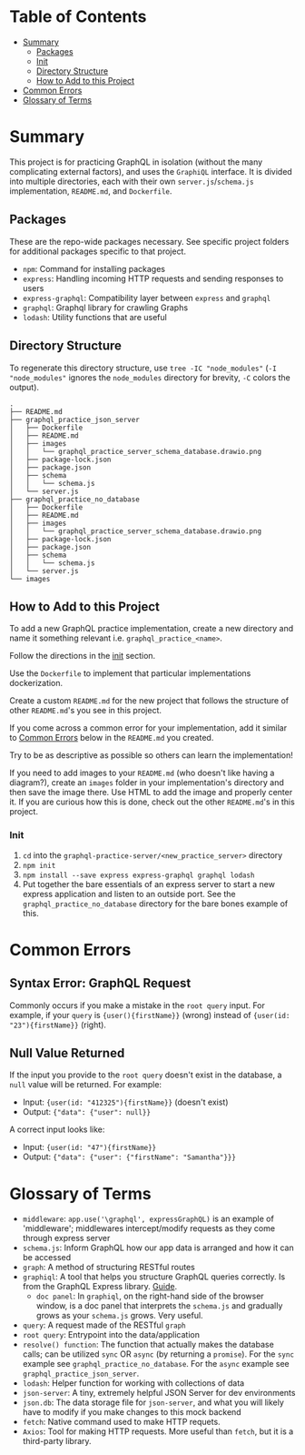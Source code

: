# Table of Contents
* [Summary](#summary)
    * [Packages](#packages)
    * [Init](#init)
    * [Directory Structure](#directory-structure)
    * [How to Add to this Project](#how-to-use)
* [Common Errors](#common-errors)
* [Glossary of Terms](#glossary-of-terms)

# Summary
This project is for practicing GraphQL in isolation (without the many complicating external factors), and uses the `GraphiQL` interface. It is divided into multiple directories, each with their own `server.js`/`schema.js` implementation, `README.md`, and `Dockerfile`.

## Packages
These are the repo-wide packages necessary. See specific project folders for additional packages specific to that project.
* `npm`: Command for installing packages
* `express`: Handling incoming HTTP requests and sending responses to users  
* `express-graphql`: Compatibility layer between `express` and `graphql`
* `graphql`: Graphql library for crawling Graphs
* `lodash`: Utility functions that are useful

## Directory Structure
To regenerate this directory structure, use `tree -IC "node_modules"` (`-I "node_modules"` ignores the `node_modules` directory for brevity, `-C` colors the output).
```
.
├── README.md
├── graphql_practice_json_server
│   ├── Dockerfile
│   ├── README.md
│   ├── images
│   │   └── graphql_practice_server_schema_database.drawio.png
│   ├── package-lock.json
│   ├── package.json
│   ├── schema
│   │   └── schema.js
│   └── server.js
├── graphql_practice_no_database
│   ├── Dockerfile
│   ├── README.md
│   ├── images
│   │   └── graphql_practice_server_schema_database.drawio.png
│   ├── package-lock.json
│   ├── package.json
│   ├── schema
│   │   └── schema.js
│   └── server.js
└── images
```

## How to Add to this Project
To add a new GraphQL practice implementation, create a new directory and name it something relevant i.e. `graphql_practice_<name>`.

Follow the directions in the [init](#init) section.

Use the `Dockerfile` to implement that particular implementations dockerization.

Create a custom `README.md` for the new project that follows the structure of other `README.md`'s you see in this project.

If you come across a common error for your implementation, add it similar to [Common Errors](#common-errors) below in the `README.md` you created.

Try to be as descriptive as possible so others can learn the implementation!

If you need to add images to your `README.md` (who doesn't like having a diagram?), create an `images` folder in your implementation's directory and then save the image there. Use HTML to add the image and properly center it. If you are curious how this is done, check out the other `README.md`'s in this project.

### Init
1. `cd` into the `graphql-practice-server/<new_practice_server>` directory
2. `npm init`
3. `npm install --save express express-graphql graphql lodash`
4. Put together the bare essentials of an express server to start a new express application and listen to an outside port. See the `graphql_practice_no_database` directory for the bare bones example of this.

# Common Errors
## Syntax Error: GraphQL Request
Commonly occurs if you make a mistake in the `root query` input. For example, if your `query` is `{user(){firstName}}` (wrong) instead of `{user(id: "23"){firstName}}` (right).

## Null Value Returned
If the input you provide to the `root query` doesn't exist in the database, a `null` value will be returned. For example:
* Input: `{user(id: "412325"){firstName}}` (doesn't exist)
* Output: `{"data": {"user": null}}`

A correct input looks like:
* Input: `{user(id: "47"){firstName}}`
* Output: `{"data": {"user": {"firstName": "Samantha"}}}`

# Glossary of Terms
* `middleware`: `app.use('\graphql', expressGraphQL)` is an example of 'middleware'; middlewares intercept/modify requests as they come through express server
* `schema.js`: Inform GraphQL how our app data is arranged and how it can be accessed
* `graph`: A method of structuring RESTful routes
* `graphiql`: A tool that helps you structure GraphQL queries correctly. Is from the GraphQL Express library. [Guide](https://www.gatsbyjs.com/docs/how-to/querying-data/running-queries-with-graphiql/).
  * `doc panel`: In `graphiql`, on the right-hand side of the browser window, is a doc panel that interprets the `schema.js` and gradually grows as your `schema.js` grows. Very useful.
* `query`: A request made of the RESTful `graph`
* `root query`: Entrypoint into the data/application
* `resolve() function`: The function that actually makes the database calls; can be utilized `sync` OR `async` (by returning a `promise`). For the `sync` example see `graphql_practice_no_database`. For the `async` example see `graphql_practice_json_server`.
* `lodash`: Helper function for working with collections of data
* `json-server`: A tiny, extremely helpful JSON Server for dev environments
* `json.db`: The data storage file for `json-server`, and what you will likely have to modify if you make changes to this mock backend
* `fetch`: Native command used to make HTTP requets.
* `Axios`: Tool for making HTTP requests. More useful than `fetch`, but it is a third-party library.
